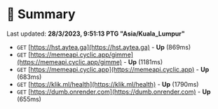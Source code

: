 # 📖 Summary
Last updated: **28/3/2023, 9:51:13 PTG "Asia/Kuala_Lumpur"**

- `GET` [https://hst.aytea.ga](https://hst.aytea.ga) - **Up** (869ms)
- `GET` [https://memeapi.cyclic.app/gimme](https://memeapi.cyclic.app/gimme) - **Up** (1181ms)
- `GET` [https://memeapi.cyclic.app](https://memeapi.cyclic.app) - **Up** (683ms)
- `GET` [https://klik.ml/health](https://klik.ml/health) - **Up** (1790ms)
- `GET` [https://dumb.onrender.com](https://dumb.onrender.com) - **Up** (655ms)
